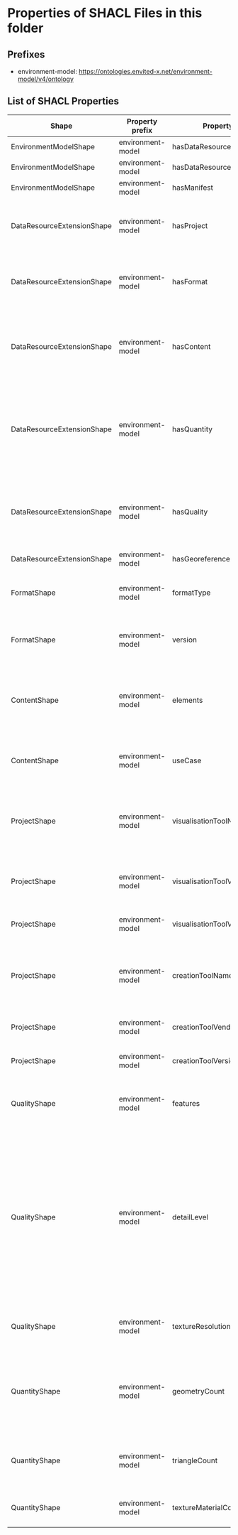 # Properties of SHACL Files in this folder

## Prefixes

- environment-model: <https://ontologies.envited-x.net/environment-model/v4/ontology>

## List of SHACL Properties

| Shape | Property prefix | Property | MinCount | MaxCount | Description | Datatype/NodeKind | Filename |
| --- | --- | --- | --- | --- | --- | --- | --- |
| EnvironmentModelShape | environment-model | hasDataResource | 1 | 1 |  |  | environment-model_shacl.ttl |
| EnvironmentModelShape | environment-model | hasDataResourceExtension | 1 | 1 |  |  | environment-model_shacl.ttl |
| EnvironmentModelShape | environment-model | hasManifest | 1 | 1 |  |  | environment-model_shacl.ttl |
| DataResourceExtensionShape | environment-model | hasProject | 1 | 1 | Contains properties to describe the project of the environment-model asset. |  | environment-model_shacl.ttl |
| DataResourceExtensionShape | environment-model | hasFormat | 1 | 1 | Contains properties to describe the format of the environment-model asset. |  | environment-model_shacl.ttl |
| DataResourceExtensionShape | environment-model | hasContent | 1 | 1 | Contains properties to describe the content (elements, use cases) of the environment-model asset. |  | environment-model_shacl.ttl |
| DataResourceExtensionShape | environment-model | hasQuantity | 1 | 1 | Contains properties to describe the quantity (number of geometries, triangles, texture) of the environment-model asset. |  | environment-model_shacl.ttl |
| DataResourceExtensionShape | environment-model | hasQuality | 1 | 1 | Contains properties to describe the quality (detail level, features) of the environment-model asset. |  | environment-model_shacl.ttl |
| DataResourceExtensionShape | environment-model | hasGeoreference | 1 | 1 |  |  | environment-model_shacl.ttl |
| FormatShape | environment-model | formatType |  | 1 | Defines the data type of the environment-model asset. | <http://www.w3.org/2001/XMLSchema#string> | environment-model_shacl.ttl |
| FormatShape | environment-model | version |  | 1 | Defines the version of the environment-model asset's data type. | <http://www.w3.org/2001/XMLSchema#string> | environment-model_shacl.ttl |
| ContentShape | environment-model | elements |  | 1 | Provides a description of the visual elements contained in the environment-model asset. | <http://www.w3.org/2001/XMLSchema#string> | environment-model_shacl.ttl |
| ContentShape | environment-model | useCase |  | 1 | Defines the potential use case of the environment-model asset. | <http://www.w3.org/2001/XMLSchema#string> | environment-model_shacl.ttl |
| ProjectShape | environment-model | visualisationToolName |  | 1 | Defines the name of the visualisation tool for which the environment-model was created. | <http://www.w3.org/2001/XMLSchema#string> | environment-model_shacl.ttl |
| ProjectShape | environment-model | visualisationToolVendor |  | 1 | Defines the vendor name of the visualisation tool. | <http://www.w3.org/2001/XMLSchema#string> | environment-model_shacl.ttl |
| ProjectShape | environment-model | visualisationToolVersion |  | 1 | Defines the version of the visualisation tool. | <http://www.w3.org/2001/XMLSchema#string> | environment-model_shacl.ttl |
| ProjectShape | environment-model | creationToolName |  | 1 | Defines the name of the creation tool used to create the environment-model. | <http://www.w3.org/2001/XMLSchema#string> | environment-model_shacl.ttl |
| ProjectShape | environment-model | creationToolVendor |  | 1 | Defines the vendor name of the creation tool. | <http://www.w3.org/2001/XMLSchema#string> | environment-model_shacl.ttl |
| ProjectShape | environment-model | creationToolVersion |  | 1 | Defines the version of the creation tool. | <http://www.w3.org/2001/XMLSchema#string> | environment-model_shacl.ttl |
| QualityShape | environment-model | features | 0 | 1 | Describes the features that influence the quality of the environment-model. | <http://www.w3.org/2001/XMLSchema#string> | environment-model_shacl.ttl |
| QualityShape | environment-model | detailLevel |  | 1 | Defines the category of the level of detail. High: the highest level with additional object enrichment; Medium: derived directly from data sources with environmental context; Low: a simple topological representation. | <http://www.w3.org/2001/XMLSchema#string> | environment-model_shacl.ttl |
| QualityShape | environment-model | textureResolution | 0 | 1 | Specifies the maximum real texture resolution in metres. | <http://www.w3.org/2001/XMLSchema#float> | environment-model_shacl.ttl |
| QuantityShape | environment-model | geometryCount |  | 1 | Defines the total number of geometries (all triangles with a material assignment), counting each instance only once. | <http://www.w3.org/2001/XMLSchema#unsignedInt> | environment-model_shacl.ttl |
| QuantityShape | environment-model | triangleCount |  | 1 | Defines the total number of triangles, counting each instance only once. | <http://www.w3.org/2001/XMLSchema#unsignedInt> | environment-model_shacl.ttl |
| QuantityShape | environment-model | textureMaterialCount |  | 1 | Specifies the total number of textures used. | <http://www.w3.org/2001/XMLSchema#unsignedInt> | environment-model_shacl.ttl |
